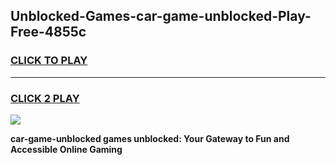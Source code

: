 
## Unblocked-Games-car-game-unblocked-Play-Free-4855c
<h3>
<a href="https://premium76.site?title=car-game-unblocked&ref=23A">CLICK TO PLAY</a></h3>
<hr>

<h3>
<a href="https://premium76.site?title=car-game-unblocked&ref=23A">CLICK 2 PLAY</a>
  
</h3>

<a href="https://premium76.site?title=car-game-unblocked&ref=23A"><img src="https://clearcache.store/games.png"></a>


**car-game-unblocked games unblocked: Your Gateway to Fun and Accessible Online Gaming**
